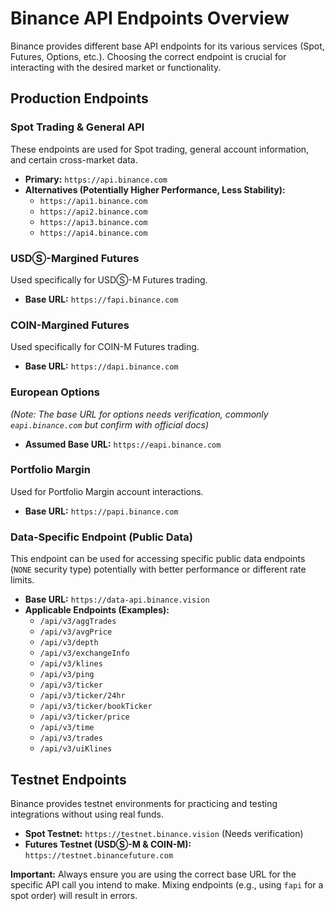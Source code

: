 # Binance API Endpoints Overview

Binance provides different base API endpoints for its various services (Spot, Futures, Options, etc.). Choosing the correct endpoint is crucial for interacting with the desired market or functionality.

## Production Endpoints

### Spot Trading & General API

These endpoints are used for Spot trading, general account information, and certain cross-market data.

*   **Primary:** `https://api.binance.com`
*   **Alternatives (Potentially Higher Performance, Less Stability):**
    *   `https://api1.binance.com`
    *   `https://api2.binance.com`
    *   `https://api3.binance.com`
    *   `https://api4.binance.com`

### USDⓈ-Margined Futures

Used specifically for USDⓈ-M Futures trading.

*   **Base URL:** `https://fapi.binance.com`

### COIN-Margined Futures

Used specifically for COIN-M Futures trading.

*   **Base URL:** `https://dapi.binance.com`

### European Options

*(Note: The base URL for options needs verification, commonly `eapi.binance.com` but confirm with official docs)*

*   **Assumed Base URL:** `https://eapi.binance.com`

### Portfolio Margin

Used for Portfolio Margin account interactions.

*   **Base URL:** `https://papi.binance.com`

### Data-Specific Endpoint (Public Data)

This endpoint can be used for accessing specific public data endpoints (`NONE` security type) potentially with better performance or different rate limits.

*   **Base URL:** `https://data-api.binance.vision`
*   **Applicable Endpoints (Examples):**
    *   `/api/v3/aggTrades`
    *   `/api/v3/avgPrice`
    *   `/api/v3/depth`
    *   `/api/v3/exchangeInfo`
    *   `/api/v3/klines`
    *   `/api/v3/ping`
    *   `/api/v3/ticker`
    *   `/api/v3/ticker/24hr`
    *   `/api/v3/ticker/bookTicker`
    *   `/api/v3/ticker/price`
    *   `/api/v3/time`
    *   `/api/v3/trades`
    *   `/api/v3/uiKlines`

## Testnet Endpoints

Binance provides testnet environments for practicing and testing integrations without using real funds.

*   **Spot Testnet:** `https://testnet.binance.vision` (Needs verification)
*   **Futures Testnet (USDⓈ-M & COIN-M):** `https://testnet.binancefuture.com`

**Important:** Always ensure you are using the correct base URL for the specific API call you intend to make. Mixing endpoints (e.g., using `fapi` for a spot order) will result in errors. 